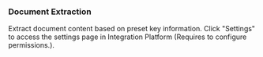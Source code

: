 ### Document Extraction
Extract document content based on preset key information. Click "Settings" to access the settings page in Integration Platform (Requires to configure permissions.).
